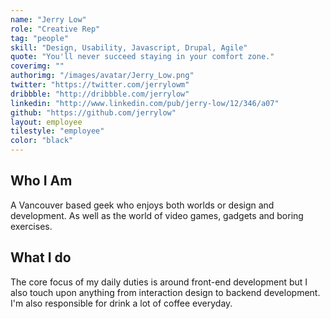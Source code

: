 ```yaml
---
name: "Jerry Low"
role: "Creative Rep"
tag: "people"
skill: "Design, Usability, Javascript, Drupal, Agile"
quote: "You'll never succeed staying in your comfort zone."
coverimg: ""
authorimg: "/images/avatar/Jerry_Low.png"
twitter: "https://twitter.com/jerrylowm"
dribbble: "http://dribbble.com/jerrylow"
linkedin: "http://www.linkedin.com/pub/jerry-low/12/346/a07"
github: "https://github.com/jerrylow"
layout: employee
tilestyle: "employee"
color: "black"
---
```


## Who I Am

A Vancouver based geek who enjoys both worlds or design and development. As well as the world of video games, gadgets and boring exercises.

## What I do

 The core focus of my daily duties is around front-end development but I also touch upon anything from interaction design to backend development. I'm also responsible for drink a lot of coffee everyday.